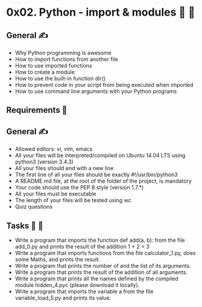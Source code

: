 # 0x02. Python - import & modules  📎  📎 

## General ✍  
* Why Python programming is awesome
* How to import functions from another file
* How to use imported functions
* How to create a module
* How to use the built-in function dir()
* How to prevent code in your script from being executed when imported
* How to use command line arguments with your Python programs

## Requirements  📢 
## General ✍  
* Allowed editors: vi, vim, emacs
* All your files will be interpreted/compiled on Ubuntu 14.04 LTS using python3 (version 3.4.3)
* All your files should end with a new line
* The first line of all your files should be exactly #!/usr/bin/python3
* A README.md file, at the root of the folder of the project, is mandatory
* Your code should use the PEP 8 style (version 1.7.*)
* All your files must be executable
* The length of your files will be tested using wc
* Quiz questions

## Tasks 📌 📌
* Write a program that imports the function def add(a, b): from the file add_0.py and prints the result of the addition 1 + 2 = 3
* Write a program that imports functions from the file calculator_1.py, does some Maths, and prints the result.
* Write a program that prints the number of and the list of its arguments.
* Write a program that prints the result of the addition of all arguments.
* Write a program that prints all the names defined by the compiled module hidden_4.pyc (please download it locally).
* Write a program that imports the variable a from the file variable_load_5.py and prints its value.




